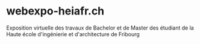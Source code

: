 # webexpo-heiafr.ch
Exposition virtuelle des travaux de Bachelor et de Master des étudiant de la Haute école d'ingénierie et d'architecture de Fribourg
